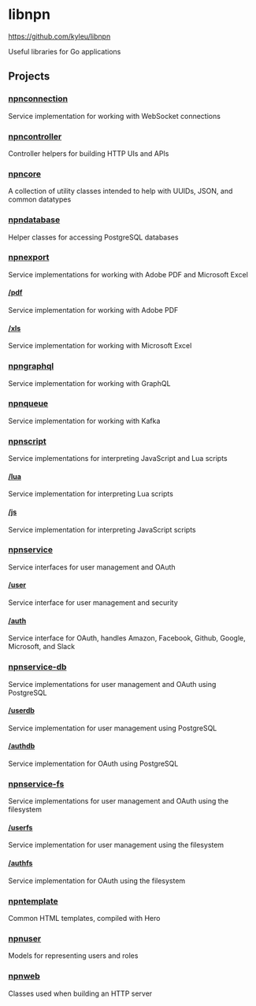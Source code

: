 # libnpn

https://github.com/kyleu/libnpn

Useful libraries for Go applications

## Projects

### [npnconnection](npnconnection)
Service implementation for working with WebSocket connections

### [npncontroller](npncontroller)
Controller helpers for building HTTP UIs and APIs

### [npncore](npncore)
A collection of utility classes intended to help with UUIDs, JSON, and common datatypes

### [npndatabase](npndatabase)
Helper classes for accessing PostgreSQL databases

### [npnexport](npnexport)
Service implementations for working with Adobe PDF and Microsoft Excel

#### [/pdf](npnexport/pdf)
Service implementation for working with Adobe PDF

#### [/xls](npnexport/xls)
Service implementation for working with Microsoft Excel

### [npngraphql](npngraphql)
Service implementation for working with GraphQL

### [npnqueue](npnqueue)
Service implementation for working with Kafka

### [npnscript](npnscript)
Service implementations for interpreting JavaScript and Lua scripts

#### [/lua](npnscript/lua)
Service implementation for interpreting Lua scripts

#### [/js](npnscript/js)
Service implementation for interpreting JavaScript scripts

### [npnservice](npnservice)
Service interfaces for user management and OAuth

#### [/user](npnservice/user)
Service interface for user management and security

#### [/auth](npnservice/auth)
Service interface for OAuth, handles Amazon, Facebook, Github, Google, Microsoft, and Slack

### [npnservice-db](npnservice-db)
Service implementations for user management and OAuth using PostgreSQL

#### [/userdb](npnservice-db/userdb)
Service implementation for user management using PostgreSQL

#### [/authdb](npnservice-db/authdb)
Service implementation for OAuth using PostgreSQL

### [npnservice-fs](npnservice-fs)
Service implementations for user management and OAuth using the filesystem

#### [/userfs](npnservice-fs/userfs)
Service implementation for user management using the filesystem

#### [/authfs](npnservice-fs/authfs)
Service implementation for OAuth using the filesystem

### [npntemplate](npntemplate)
Common HTML templates, compiled with Hero

### [npnuser](npnuser)
Models for representing users and roles

### [npnweb](npnweb)
Classes used when building an HTTP server
